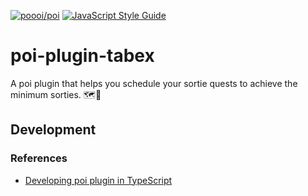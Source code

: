 [![poooi/poi](https://img.shields.io/badge/poooi-poi-ff69b4)](https://poi.moe/)
[![JavaScript Style Guide](https://img.shields.io/badge/code_style-standard-brightgreen.svg)](https://standardjs.com)

# poi-plugin-tabex

A poi plugin that helps you schedule your sortie quests to achieve the minimum sorties. 🗺️📌

## Development
### References
* [Developing poi plugin in TypeScript](https://github.com/poooi/poi/issues/2219)
